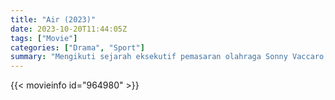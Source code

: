 ```yaml
---
title: "Air (2023)"
date: 2023-10-20T11:44:05Z
tags: ["Movie"]
categories: ["Drama", "Sport"]
summary: "Mengikuti sejarah eksekutif pemasaran olahraga Sonny Vaccaro, dan bagaimana dia memimpin Nike dalam mengejar atlet terhebat dalam sejarah bola basket, Michael Jordan."
---
```


<mux-player stream-type="on-demand"
src="https://kp3d-my.sharepoint.com/personal/ryoo_kp3d_onmicrosoft_com/_layouts/15/download.aspx?share=EZuLgVCuhfVHlJCmLJxWccEBca5FDMG-sE-JnJ80FD8ToA" prefer-playback="mse" controls>

</mux-player>


{{< movieinfo id="964980" >}}

<script src="https://cdn.jsdelivr.net/npm/@mux/mux-player"></script>

 <script type="application/ld+json ">
{
"@context": "https://schema.org/",
"@type": "VideoObject",
"name": "Air (2023)",
"contentUrl": "https://stream.mux.com/v6IJ00nE00SQSI9WiXDRwuAGtp4d12JTymdMJpIwLH5Mg.m3u8",
"thumbnailUrl": "https://www.themoviedb.org/t/p/original/lUxMsfuR7wKbAeymxkTecQuosxu.jpg?width=314&fit_mode=preserve&time=25",
"uploadDate": "2023-10-20T11:44:05Z",
}

</script>